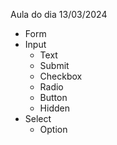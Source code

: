 Aula do dia 13/03/2024

- Form
- Input
  - Text
  - Submit
  - Checkbox
  - Radio
  - Button
  - Hidden
- Select
  - Option